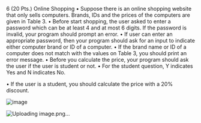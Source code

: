 6 (20 Pts.) Online Shopping
• Suppose there is an online shopping website that only sells computers. Brands, IDs and
the prices of the computers are given in Table 3.
• Before start shopping, the user asked to enter a password which can be at least 4 and at
most 6 digits. If the password is invalid, your program should prompt an error.
• If user can enter an appropriate password, then your program should ask for an input to
indicate either computer brand or ID of a computer.
• If the brand name or ID of a computer does not match with the values on Table 3, you
should print an error message.
• Before you calculate the price, your program should ask the user if the user is student or
not.
• For the student question, Y indicates Yes and N indicates No.

• If the user is a student, you should calculate the price with a 20% discount.




![image](https://github.com/user-attachments/assets/a5f6f5c6-96fc-44cb-943a-c5b352ecb5f5)



![Uploading image.png…]()
